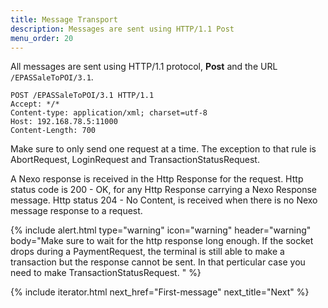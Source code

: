```yaml
---
title: Message Transport
description: Messages are sent using HTTP/1.1 Post 
menu_order: 20
---
```


All messages are sent using HTTP/1.1 protocol, **Post** and the URL `/EPASSaleToPOI/3.1`.

```http
POST /EPASSaleToPOI/3.1 HTTP/1.1
Accept: */*
Content-type: application/xml; charset=utf-8
Host: 192.168.78.5:11000
Content-Length: 700

```

Make sure to only send one request at a time. The exception to that rule is AbortRequest, LoginRequest and TransactionStatusRequest.

A Nexo response is received in the Http Response for the request. Http status code is 200 - OK, for any Http Response carrying a Nexo Response message. Http status 204 - No Content, is received when there is no Nexo message response to a request.

{% include alert.html type="warning" icon="warning" header="warning"
body="Make sure to wait for the http response long enough. If the socket drops during a PaymentRequest, the terminal is still able to make a transaction but the response cannot be sent. In that perticular case you need to make TransactionStatusRequest. "
%}

{% include iterator.html next_href="First-message" next_title="Next" %}
